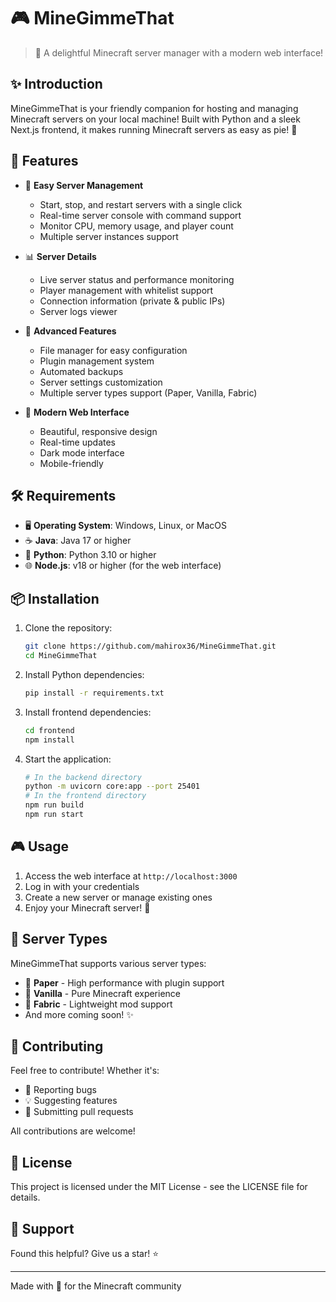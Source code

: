 # 🎮 MineGimmeThat

> 🌟 A delightful Minecraft server manager with a modern web interface!

## ✨ Introduction

MineGimmeThat is your friendly companion for hosting and managing Minecraft servers on your local machine! Built with Python and a sleek Next.js frontend, it makes running Minecraft servers as easy as pie! 🥧

## 🚀 Features

- 🎯 **Easy Server Management**

  - Start, stop, and restart servers with a single click
  - Real-time server console with command support
  - Monitor CPU, memory usage, and player count
  - Multiple server instances support

- 📊 **Server Details**

  - Live server status and performance monitoring
  - Player management with whitelist support
  - Connection information (private & public IPs)
  - Server logs viewer

- 🔧 **Advanced Features**

  - File manager for easy configuration
  - Plugin management system
  - Automated backups
  - Server settings customization
  - Multiple server types support (Paper, Vanilla, Fabric)

- 🎨 **Modern Web Interface**
  - Beautiful, responsive design
  - Real-time updates
  - Dark mode interface
  - Mobile-friendly

## 🛠️ Requirements

- 🖥️ **Operating System**: Windows, Linux, or MacOS
- ☕ **Java**: Java 17 or higher
- 🐍 **Python**: Python 3.10 or higher
- 🌐 **Node.js**: v18 or higher (for the web interface)

## 📦 Installation

1. Clone the repository:

   ```bash
   git clone https://github.com/mahirox36/MineGimmeThat.git
   cd MineGimmeThat
   ```

2. Install Python dependencies:

   ```bash
   pip install -r requirements.txt
   ```

3. Install frontend dependencies:

   ```bash
   cd frontend
   npm install
   ```

4. Start the application:

   ```bash
   # In the backend directory
   python -m uvicorn core:app --port 25401
   # In the frontend directory
   npm run build
   npm run start
   ```

## 🎮 Usage

1. Access the web interface at `http://localhost:3000`
2. Log in with your credentials
3. Create a new server or manage existing ones
4. Enjoy your Minecraft server! 🎉

## 🌈 Server Types

MineGimmeThat supports various server types:

- 📜 **Paper** - High performance with plugin support
- 🎲 **Vanilla** - Pure Minecraft experience
- 🧶 **Fabric** - Lightweight mod support
- And more coming soon! ✨

## 🤝 Contributing

Feel free to contribute! Whether it's:

- 🐛 Reporting bugs
- 💡 Suggesting features
- 🔧 Submitting pull requests

All contributions are welcome!

## 📝 License

This project is licensed under the MIT License - see the LICENSE file for details.

## 💖 Support

Found this helpful? Give us a star! ⭐

---

Made with 💝 for the Minecraft community
